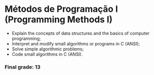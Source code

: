 # Métodos de Programação I (Programming Methods I)

* Explain the concepts of data structures and the basics of computer programming; 
* Interpret and modify small algorithms or programs in C (ANSI); 
* Solve simple algorithmic problems; 
* Code small algorithms in C (ANSI).

### Final grade: 13